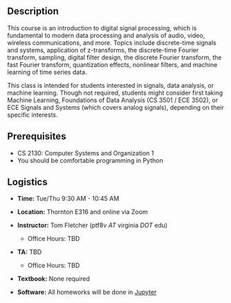 ## Description

This course is an introduction to digital signal processing, which is
fundamental to modern data processing and analysis of audio, video, wireless
communications, and more. Topics include discrete-time signals and systems,
application of z-transforms, the discrete-time Fourier transform, sampling,
digital filter design, the discrete Fourier transform, the fast Fourier
transform, quantization effects, nonlinear filters, and machine learning of time
series data.

This class is intended for students interested in signals, data
analysis, or machine learning. Though not required, students might consider
first taking Machine Learning, Foundations of Data Analysis (CS 3501 / ECE
3502), or ECE Signals and Systems (which covers analog signals), depending on
their specific interests.


## Prerequisites
* CS 2130: Computer Systems and Organization 1
* You should be comfortable programming in Python

## Logistics

* **Time:** Tue/Thu 9:30 AM - 10:45 AM
* **Location:** Thornton E316 and online via Zoom
* **Instructor:** Tom Fletcher (ptf8v *AT* virginia *DOT* edu)
  - Office Hours: TBD
* **TA:** TBD
  - Office Hours: TBD

* **Textbook:** None required
* **Software:** All homeworks will be done in [Jupyter](https://jupyter.org)
